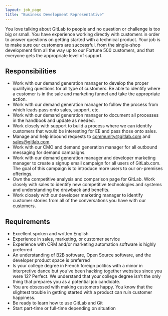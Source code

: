 ```yaml
---
layout: job_page
title: "Business Development Representative"
---
```


You love talking about GitLab to people and no question or challenge is too big or small. You have experience working directly with customers in order to answer questions on getting started with a technical product. Your job is to make sure our customers are successful, from the single-shop development firm all the way up to our Fortune 500 customers, and that everyone gets the appropriate level of support.

## Responsibilities

* Work with our demand generation manager to develop the proper qualifying questions for all type of customers. Be able to identify where a customer is in the sale and marketing funnel and take the appropriate action.
* Work with our demand generation manager to follow the process from which leads pass onto sales, support, etc.
* Work with our demand generation manager to document all processes in the handbook and update as needed.
* Work closely with support to build a process where we can identify customers that would be interesting for EE and pass those onto sales.
* Manage and help inbound requests to community@gitlab.com and sales@gitlab.com.
* Work with our CMO and demand generation manager for all outbound messaging for demand campaigns.
* Work with our demand generation manager and developer marketing manager to create a signup email campaign for all users of GitLab.com. The goal of this campaign is to introduce more users to our on-premises offerings.
* Own the competitive analysis and comparison page for GitLab. Work closely with sales to identify new competitive technologies and systems and understanding the drawback and benefits.
* Work closely with our developer marketing manager to identify customer stories from all of the conversations you have with our customers.

## Requirements

* Excellent spoken and written English
* Experience in sales, marketing, or customer service
* Experience with CRM and/or marketing automation software is highly preferred
* An understanding of B2B software, Open Source software, and the developer product space is preferred
* Is your college degree in French foreign politics with a minor in interpretive dance but you’ve been hacking together websites since you were 12? Perfect. We understand that your college degree isn’t the only thing that prepares you as a potential job candidate.
* You are obsessed with making customers happy. You know that the slightest trouble in getting started with a product can ruin customer happiness.
* Be ready to learn how to use GitLab and Git
* Start part-time or full-time depending on situation
